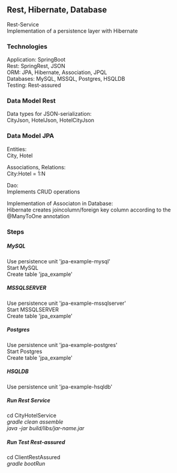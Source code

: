 ## Rest, Hibernate, Database 
Rest-Service <br />
Implementation of a persistence layer with Hibernate<br />



### Technologies
Application: SpringBoot <br />
Rest: SpringRest, JSON <br />
ORM: JPA, Hibernate, Association, JPQL <br />
Databases: MySQL, MSSQL, Postgres, HSQLDB  <br />
Testing: Rest-assured  <br />


### Data Model Rest
Data types for JSON-serialization: <br />
CityJson, HotelJson, HotelCityJson <br />


### Data Model JPA
Entities: <br />
City, Hotel <br />

Associations, Relations: <br />
City:Hotel = 1:N <br />

Dao: <br /> 
Implements CRUD operations <br />

Implementation of Associaton in Database:  <br />
Hibernate creates joincolumn/foreign key column according to the @ManyToOne annotation <br />



### Steps
##### MySQL
Use persistence unit 'jpa-example-mysql'  <br />
Start MySQL <br />
Create table 'jpa_example' <br />

##### MSSQLSERVER
Use persistence unit 'jpa-example-mssqlserver'  <br />
Start MSSQLSERVER <br />
Create table 'jpa_example' <br />

##### Postgres
Use persistence unit 'jpa-example-postgres'  <br />
Start Postgres <br />
Create table 'jpa_example' <br />

##### HSQLDB
Use persistence unit 'jpa-example-hsqldb'  <br />


##### Run Rest Service
cd CityHotelService  <br />
*gradle clean assemble* <br />
*java -jar build/libs/jar-name.jar*  <br />


##### Run Test Rest-assured
cd ClientRestAssured  <br />
*gradle bootRun*  <br />






